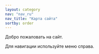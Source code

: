 ```yaml
---
layout: category
nav: "nav_ru"
nav_title: "Карта сайта"
sortby: order
---
```

Добро пожаловать на сайт.

Для навигации используйте меню справа.
